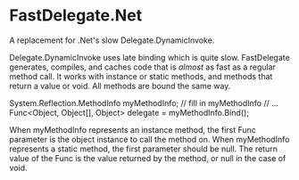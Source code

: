 # FastDelegate.Net
A replacement for .Net's slow Delegate.DynamicInvoke. 

Delegate.DynamicInvoke uses late binding which is quite slow. FastDelegate generates, compiles, and caches code that is *almost* as fast as a regular method call. It works with instance or static methods, and methods that return a value or void. All methods are bound the same way.

  System.Reflection.MethodInfo myMethodInfo;
  // fill in myMethodInfo
  // ...
  Func<Object, Object[], Object> delegate = myMethodInfo.Bind();

When myMethodInfo represents an instance method, the first Func parameter is the object instance to call the method on. When myMethodInfo represents a static method, the first parameter should be null. The return value of the Func is the value returned by the method, or null in the case of void.
